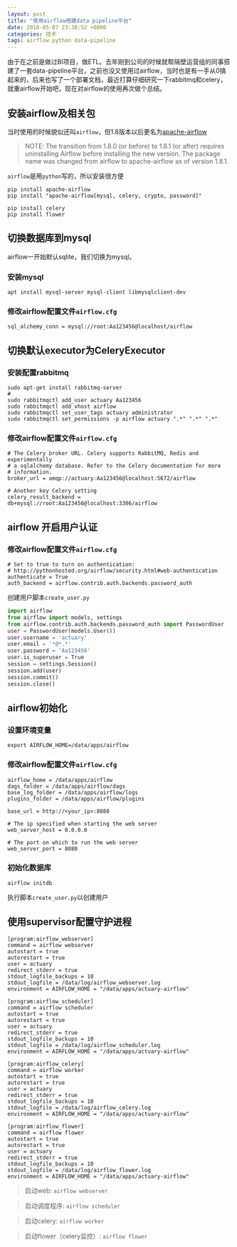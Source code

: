 ```yaml
---
layout: post
title: "使用airflow搭建data pipeline平台"
date: 2018-05-07 23:38:52 +0800
categories: 技术
tags: airflow python data-pipeline
---
```

由于在之前是做过BI项目，做ETL。去年刚到公司的时候就帮隔壁运营组的同事搭建了一套data-pipeline平台，之前也没又使用过airflow，当时也是有一手从0搞起来的，后来也写了一个部署文档，最近打算仔细研究一下rabbitmq和celery，就重airflow开始吧，现在对airflow的使用再次做个总结。
## 安装airflow及相关包

当时使用的时候貌似还叫`airflow`，但1.8版本以后更名为[apache-airflow](https://github.com/apache/incubator-airflow)

> NOTE: The transition from 1.8.0 (or before) to 1.8.1 (or after) requires uninstalling Airflow before installing the new version. The package name was changed from airflow to apache-airflow as of version 1.8.1.

`airflow`是用`python`写的，所以安装很方便

```shell
pip install apache-airflow
pip install "apache-airflow[mysql, celery, crypto, password]"

pip install celery
pip install flower
```

## 切换数据库到mysql
airflow一开始默认sqlite，我们切换为mysql。

### 安装mysql
```
apt install mysql-server mysql-client libmysqlclient-dev
```
### 修改airflow配置文件`airflow.cfg`
```
sql_alchemy_conn = mysql://root:Aa123456@localhost/airflow
```

## 切换默认executor为CeleryExecutor

### 安装配置rabbitmq
```
sudo apt-get install rabbitmq-server
#
sudo rabbitmqctl add_user actuary Aa123456
sudo rabbitmqctl add_vhost airflow
sudo rabbitmqctl set_user_tags actuary administrator
sudo rabbitmqctl set_permissions -p airflow actuary ".*" ".*" ".*"
```
### 修改airflow配置文件`airflow.cfg`
```
# The Celery broker URL. Celery supports RabbitMQ, Redis and experimentally
# a sqlalchemy database. Refer to the Celery documentation for more
# information.
broker_url = amqp://actuary:Aa123456@localhost:5672/airflow

# Another key Celery setting
celery_result_backend = db+mysql://root:Aa123456@localhost:3306/airflow
```

## airflow 开启用户认证

### 修改airflow配置文件`airflow.cfg`
```
# Set to true to turn on authentication:
# http://pythonhosted.org/airflow/security.html#web-authentication
authenticate = True
auth_backend = airflow.contrib.auth.backends.password_auth
```
创建用户脚本`create_user.py`
```python
import airflow
from airflow import models, settings
from airflow.contrib.auth.backends.password_auth import PasswordUser
user = PasswordUser(models.User())
user.username = 'actuary'
user.email = '*@*.*'
user.password = 'Aa123456'
user.is_superuser = True
session = settings.Session()
session.add(user)
session.commit()
session.close()
```

## airflow初始化
### 设置环境变量
```
export AIRFLOW_HOME=/data/apps/airflow
```
### 修改airflow配置文件`airflow.cfg`
```
airflow_home = /data/apps/airflow
dags_folder = /data/apps/airflow/dags
base_log_folder = /data/apps/airflow/logs
plugins_folder = /data/apps/airflow/plugins

base_url = http://<your_ip>:8080

# The ip specified when starting the web server
web_server_host = 0.0.0.0

# The port on which to run the web server
web_server_port = 8080
```
### 初始化数据库
```
airflow initdb
```

执行脚本`create_user.py`以创建用户

## 使用supervisor配置守护进程
```
[program:airflow_webserver]
command = airflow webserver
autostart = true
autorestart = true
user = actuary
redirect_stderr = true
stdout_logfile_backups = 10
stdout_logfile = /data/log/airflow_webserver.log
environment = AIRFLOW_HOME = "/data/apps/actuary-airflow"

[program:airflow_scheduler]
command = airflow scheduler
autostart = true
autorestart = true
user = actuary
redirect_stderr = true
stdout_logfile_backups = 10
stdout_logfile = /data/log/airflow_scheduler.log
environment = AIRFLOW_HOME = "/data/apps/actuary-airflow"

[program:airflow_celery]
command = airflow worker
autostart = true
autorestart = true
user = actuary
redirect_stderr = true
stdout_logfile_backups = 10
stdout_logfile = /data/log/airflow_celery.log
environment = AIRFLOW_HOME = "/data/apps/actuary-airflow"

[program:airflow_flower]
command = airflow flower
autostart = true
autorestart = true
user = actuary
redirect_stderr = true
stdout_logfile_backups = 10
stdout_logfile = /data/log/airflow_flower.log
environment = AIRFLOW_HOME = "/data/apps/actuary-airflow"
```
> 启动web: `airflow webserver`

> 启动调度程序: `airflow scheduler`

> 启动celery: `airflow worker`

> 启动flower（celery监控）: `airflow flower`
